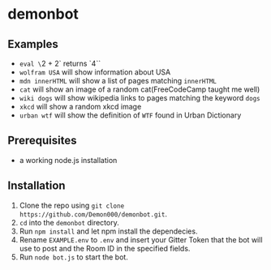 # demonbot

## Examples
* `eval \`2 + 2\` returns \`4\``
* `wolfram USA` will show information about USA
* `mdn innerHTML` will show a list of pages matching `innerHTML`
* `cat` will show an image of a random cat(FreeCodeCamp taught me well)
* `wiki dogs` will show wikipedia links to pages matching the keyword `dogs`
* `xkcd` will show a random xkcd image
* `urban wtf` will show the definition of `WTF` found in Urban Dictionary

## Prerequisites
* a working node.js installation

## Installation
1. Clone the repo using `git clone https://github.com/Demon000/demonbot.git`.
2. `cd` into the `demonbot` directory.
3. Run `npm install` and let npm install the dependecies.
4. Rename `EXAMPLE.env` to `.env` and insert your Gitter Token that the bot will use to post and the Room ID in the specified fields.
5. Run `node bot.js` to start the bot.
